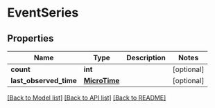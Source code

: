 # EventSeries

## Properties
Name | Type | Description | Notes
------------ | ------------- | ------------- | -------------
**count** | **int** |  | [optional] 
**last_observed_time** | [**MicroTime**](MicroTime.md) |  | [optional] 

[[Back to Model list]](../README.md#documentation-for-models) [[Back to API list]](../README.md#documentation-for-api-endpoints) [[Back to README]](../README.md)

